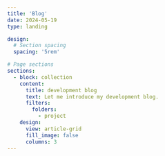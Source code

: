 ```yaml
---
title: 'Blog'
date: 2024-05-19
type: landing

design:
  # Section spacing
  spacing: '5rem'

# Page sections
sections:
  - block: collection
    content:
      title: development blog
      text: Let me introduce my development blog.
      filters:
        folders:
          - project
    design:
      view: article-grid
      fill_image: false
      columns: 3
---
```

